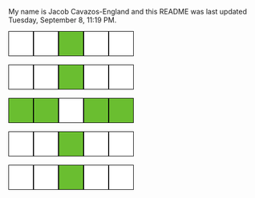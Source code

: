 My name is Jacob Cavazos-England and this README was last updated Tuesday, September 8, 11:19 PM.

![dead](.&#x2F;assets&#x2F;dead.png)![dead](.&#x2F;assets&#x2F;dead.png)![live](.&#x2F;assets&#x2F;live.png)![dead](.&#x2F;assets&#x2F;dead.png)![dead](.&#x2F;assets&#x2F;dead.png)  

![dead](.&#x2F;assets&#x2F;dead.png)![dead](.&#x2F;assets&#x2F;dead.png)![live](.&#x2F;assets&#x2F;live.png)![dead](.&#x2F;assets&#x2F;dead.png)![dead](.&#x2F;assets&#x2F;dead.png)  

![live](.&#x2F;assets&#x2F;live.png)![live](.&#x2F;assets&#x2F;live.png)![dead](.&#x2F;assets&#x2F;dead.png)![live](.&#x2F;assets&#x2F;live.png)![live](.&#x2F;assets&#x2F;live.png)  

![dead](.&#x2F;assets&#x2F;dead.png)![dead](.&#x2F;assets&#x2F;dead.png)![live](.&#x2F;assets&#x2F;live.png)![dead](.&#x2F;assets&#x2F;dead.png)![dead](.&#x2F;assets&#x2F;dead.png)  

![dead](.&#x2F;assets&#x2F;dead.png)![dead](.&#x2F;assets&#x2F;dead.png)![live](.&#x2F;assets&#x2F;live.png)![dead](.&#x2F;assets&#x2F;dead.png)![dead](.&#x2F;assets&#x2F;dead.png)  
